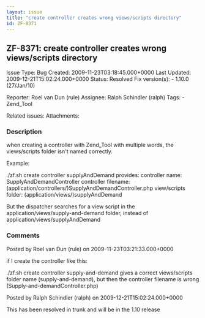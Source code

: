 ```yaml
---
layout: issue
title: "create controller creates wrong views/scripts directory"
id: ZF-8371
---
```


ZF-8371: create controller creates wrong views/scripts directory
----------------------------------------------------------------

 Issue Type: Bug Created: 2009-11-23T03:18:45.000+0000 Last Updated: 2009-12-21T15:02:24.000+0000 Status: Resolved Fix version(s): - 1.10.0 (27/Jan/10)
 
 Reporter:  Roel van Dun (rule)  Assignee:  Ralph Schindler (ralph)  Tags: - Zend\_Tool
 
 Related issues: 
 Attachments: 
### Description

when creating a controller with Zend\_Tool with multiple words, the views/scripts folder isn't named correctly.

Example:

./zf.sh create controller supplyAndDemand provides: controller name: SupplyAndDemandController controller filename: (application/controllers/)SupplyAndDemandController.php view/scripts folder: (application/views/)supplyAndDemand

But the dispatcher searches for a view script in the application/views/supply-and-demand folder, instead of application/views/supplyAndDemand

 

 

### Comments

Posted by Roel van Dun (rule) on 2009-11-23T03:21:33.000+0000

if I create the controller like this:

./zf.sh create controller supply-and-demand gives a correct views/scripts folder name (supply-and-demand), but then the controller filename is wrong (Supply-and-demandController.php)

 

 

Posted by Ralph Schindler (ralph) on 2009-12-21T15:02:24.000+0000

This has been resolved in trunk and will be in the 1.10 release

 

 